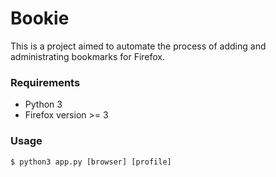 # Bookie

This is a project aimed to automate the process of adding and administrating bookmarks for Firefox.

### Requirements

* Python 3
* Firefox version >= 3

### Usage

`$ python3 app.py [browser] [profile]`
